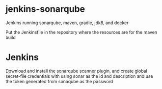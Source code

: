# jenkins-sonarqube
Jenkins running sonarqube, maven, gradle, jdk8, and docker

Put the Jenkinsfile in the repository where the resources are for the maven build

# Jenkins

Download and install the sonarqube scanner plugin, and create global secret-file credentials with using sonar as the id and description
and use the token generated from sonaqube as the password
